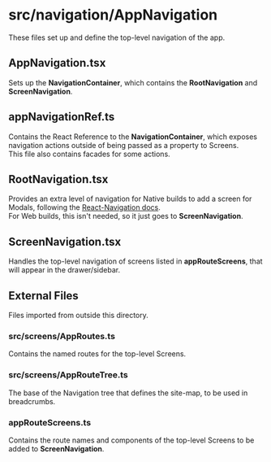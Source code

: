 # src/navigation/AppNavigation
These files set up and define the top-level navigation of the app.

## AppNavigation.tsx
Sets up the **NavigationContainer**, which contains the **RootNavigation** and **ScreenNavigation**.

## appNavigationRef.ts
Contains the React Reference to the **NavigationContainer**, which exposes navigation actions outside of being passed as a property to Screens.  
This file also contains facades for some actions.

## RootNavigation.tsx
Provides an extra level of navigation for Native builds to add a screen for Modals, following the [React-Navigation docs](https://reactnavigation.org/docs/modal/).  
For Web builds, this isn't needed, so it just goes to **ScreenNavigation**.

## ScreenNavigation.tsx
Handles the top-level navigation of screens listed in **appRouteScreens**, that will appear in the drawer/sidebar.

## External Files
Files imported from outside this directory.

### src/screens/AppRoutes.ts
Contains the named routes for the top-level Screens.

### src/screens/AppRouteTree.ts
The base of the Navigation tree that defines the site-map, to be used in breadcrumbs.

### appRouteScreens.ts
Contains the route names and components of the top-level Screens to be added to **ScreenNavigation**.
